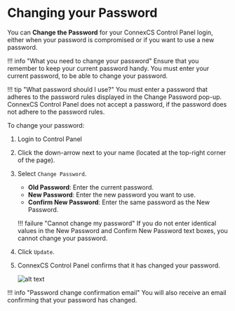 # Changing your Password

You can **Change the Password** for your ConnexCS Control Panel login, either when your password is compromised or if you want to use a new password.

!!! info "What you need to change your password" 
    Ensure that you remember to keep your current password handy. You must enter your current password, to be able to change your password.

!!! tip "What password should I use?" 
    You must enter a password that adheres to the password rules displayed in the Change Password pop-up. ConnexCS Control Panel does not accept a password, if the password does not adhere to the password rules.

To change your password:

1. Login to Control Panel
2. Click the down-arrow next to your name (located at the top-right corner of the page).
3. Select `Change Password`.
    * **Old Password**: Enter the current password.
    * **New Password**: Enter the new password you want to use.
    * **Confirm New Password**: Enter the same password as the New Password.

    !!! failure "Cannot change my password" 
        If you do not enter identical values in the New Password and Confirm New Password text boxes, you cannot change your password. 

               
3. Click `Update`.     
4. ConnexCS Control Panel confirms that it has changed your password.

    ![alt text][change-your-password]
    
!!! info "Password change confirmation email"
    You will also receive an email confirming that your password has changed. 
        



[change-your-password]: /misc/img/change-your-password.jpg "change-your-password"

